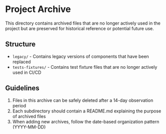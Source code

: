 # Project Archive

This directory contains archived files that are no longer actively used in the project but are preserved for historical reference or potential future use.

## Structure

- `legacy/` - Contains legacy versions of components that have been replaced
- `tests-fixtures/` - Contains test fixture files that are no longer actively used in CI/CD

## Guidelines

1. Files in this archive can be safely deleted after a 14-day observation period
2. Each subdirectory should contain a README.md explaining the purpose of archived files
3. When adding new archives, follow the date-based organization pattern (YYYY-MM-DD)